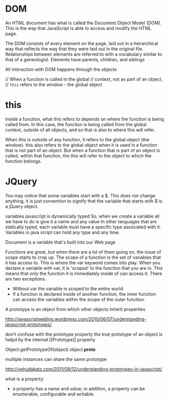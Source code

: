 # DOM
An HTML document has what is called the Document Object Model (DOM). This is the way that JavaScript is able to access and modify the HTML page.

The DOM consists of every element on the page, laid out in a heirarchical way that reflects the way that they were laid out in the original file. Relationships between elements are referred to with a vocabulary similar to that of a geneologist. Elements have parents, children, and siblings

All interaction with DOM happens through the objects

// When a function is called in the global
// context, not as part of an object,
// `this` refers to the window - the global object

# this

Inside a function, what this refers to depends on where the function is being called from. In this case, the function is being called from the global context, outside of all objects, and so that is also to where this will refer.

When this is outside of any function, it refers to the global object (the window). this also refers to the global object when it is used in a function that is not part of an object. But when a function that is part of an object is called, within that function, the this will refer to the object to which the function belongs.



# JQuery

You may notice that some variables start with a $. This does not change anything, it is just convention to signify that the variable that starts with $ is a jQuery object.

variables
javascript is dynamically typed
So, when we create a variable all we have to do is give it a name and any value
In other languages that are statically typed, each variable must have a specific type associated with it.
Variables in java script can hold any type and any time.

<script>
var color = "red"
</script>

Document is a variable that's built into our Web page


Functions are great, but when there are a lot of them going on, the issue of scope starts to crop up. The scope of a function is the set of variables that it has access to. This is where the var keyword comes into play. When you declare a variable with var, it is 'scoped' to the function that you are in. This means that only the function it is immediately inside of can access it.
There are two exceptions.
  * Without var the variable is scoped to the entire world
  * If a function is declared inside of another function, the inner function can access the variables within the scope of the outer function.









A prototype is an object from which other objects inherit properties

http://javascriptweblog.wordpress.com/2010/06/07/understanding-javascript-prototypes/

don't confuse with the prototype property
the true prototype of an object is helpd by the internal [[Prototype]] property

Object.getPrototypeOf(object)
object.__proto__

multiple instances can share the same prototype


http://yehudakatz.com/2011/08/12/understanding-prototypes-in-javascript/

what is a property:
- a property has a name and value; in addition, a property can be enumerable, configurable and writable.

